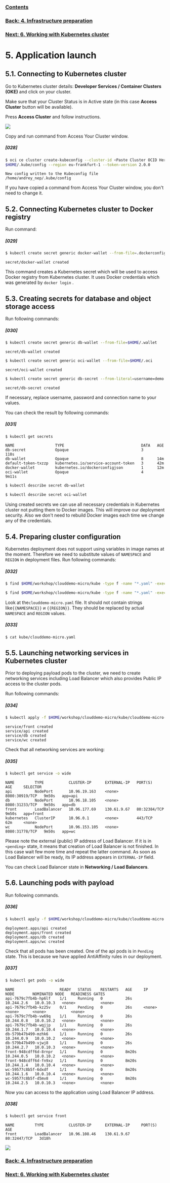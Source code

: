 ### [Contents](../../README.md)

### [Back: 4. Infrastructure preparation](p4.md)
### [Next: 6. Working with Kubernetes cluster](p6.md)

# 5. Application launch

## 5.1. Connecting to Kubernetes cluster

Go to Kubernetes cluster details: **Developer Services / Container Clusters (OKE)** and click on your cluster.

Make sure that your Cluster Status is in Active state (in this case **Access Cluster** button will be available).

Press **Access Cluster** and follow instructions.

![](media/p5/image1.png)

Copy and run command from Access Your Cluster window.

##### [028]

```bash
$ oci ce cluster create-kubeconfig --cluster-id <Paste Cluster OCID Here> --file
$HOME/.kube/config --region eu-frankfurt-1 --token-version 2.0.0
```

```
New config written to the Kubeconfig file /home/andrey_nep/.kube/config
```

If you have copied a command from Access Your Cluster window, you don't need to change it.


## 5.2. Connecting Kubernetes cluster to Docker registry

Run command:

##### [029]

```bash
$ kubectl create secret generic docker-wallet --from-file=.dockerconfigjson=$HOME/.docker/config.json --type=kubernetes.io/dockerconfigjson
```

```
secret/docker-wallet created
```

This command creates a Kubernetes secret which will be used to access Docker registry from Kubernetes cluster. It uses Docker credentials which was generated by `docker login` .

## 5.3. Creating secrets for database and object storage access

Run following commands:

##### [030]

```bash
$ kubectl create secret generic db-wallet --from-file=$HOME/.wallet
```

```
secret/db-wallet created
```

```bash
$ kubectl create secret generic oci-wallet --from-file=$HOME/.oci
```

```
secret/oci-wallet created
```

```bash
$ kubectl create secret generic db-secret --from-literal=username=demo --from-literal=password=myWSPassword_01 --from-literal=connection=clouddemo_tp
```

```
secret/db-secret created
```

If necessary, replace username, password and connection name to your values.

You can check the result by following commands:

##### [031]

```bash
$ kubectl get secrets
```

```
NAME                  TYPE                                  DATA   AGE
db-secret             Opaque                                3      110s
db-wallet             Opaque                                8      14m
default-token-txzzp   kubernetes.io/service-account-token   3      42m
docker-wallet         kubernetes.io/dockerconfigjson        1      12m
oci-wallet            Opaque                                4      9m11s
```

```bash
$ kubectl describe secret db-wallet
```

```bash
$ kubectl describe secret oci-wallet
```

Using created secrets we can use all necessary credentials in Kubernetes cluster not putting them to Docker images. This will improve our deployment security. Also we don't need to rebuild Docker images each time we change any of the credentials.  

## 5.4. Preparing cluster configuration 

Kubernetes deployment does not support using variables in image names at the moment. Therefore we need to substitute values of `NAMESPACE` and  `REGION` in deployment files. Run following commands:

##### [032]

```bash
$ find $HOME/workshop/clouddemo-micro/kube -type f -name "*.yaml" -exec sed -i "s#{{NAMESPACE}}#$NAMESPACE#g" {} +
```

```bash
$ find $HOME/workshop/clouddemo-micro/kube -type f -name "*.yaml" -exec sed -i "s#{{REGION}}#$REGION#g" {} +
```

Look at the`clouddemo-micro.yaml` file. It should not contain strings like`{{NAMESPACE}}` и `{{REGION}}`. They should be replaced by actual `NAMESPACE` and  `REGION` values.

##### [033]

```bash
$ cat kube/clouddemo-micro.yaml
```

## 5.5. Launching networking services in Kubernetes cluster

Prior to deploying payload pods to the cluster, we need to create networking services including Load Balancer which also provides Public IP access to the cluster pods.

Run following commands:

##### [034]

```bash
$ kubectl apply -f $HOME/workshop/clouddemo-micro/kube/clouddemo-micro-lb.yaml
```

```
service/front created
service/api created
service/db created
service/wc created
```

Check that all networking services are working:

##### [035]

```bash
$ kubectl get service -o wide
```

```
NAME         TYPE           CLUSTER-IP      EXTERNAL-IP   PORT(S)          AGE     SELECTOR
api          NodePort       10.96.19.163    <none>        8080:30919/TCP   9m50s   app=api
db           NodePort       10.96.18.105    <none>        8080:31233/TCP   9m50s   app=db
front        LoadBalancer   10.96.177.69    130.61.9.67   80:32384/TCP     9m50s   app=front
kubernetes   ClusterIP      10.96.0.1       <none>        443/TCP          62m     <none>
wc           NodePort       10.96.153.105   <none>        8080:31778/TCP   9m50s   app=wc
```

Please note the external (public) IP address of Load Balancer. If it is in `<pending>` state, it means that creation of Load Balancer is not finished. In this case wait few more time and repeat the latter command. As soon as Load Balancer will be ready, its IP address appears in `EXTERNAL-IP` field.

You can check Load Balancer state in **Networking / Load Balancers**.

## 5.6. Launching pods with payload

Run following commands.

##### [036]

```bash
$ kubectl apply -f $HOME/workshop/clouddemo-micro/kube/clouddemo-micro.yaml
```

```
deployment.apps/api created
deployment.apps/front created
deployment.apps/db created
deployment.apps/wc created
```

Check that all pods has been created. One of the api pods is in `Pending` state. This is because we have applied AntiAffinity rules in our deployment.

##### [037]

```bash
$ kubectl get pods -o wide
```

```
NAME                    READY   STATUS    RESTARTS   AGE     IP           NODE        NOMINATED NODE   READINESS GATES
api-7679c7fb4b-hp6lf    1/1     Running   0          26s     10.244.2.6   10.0.10.3   <none>           <none>
api-7679c7fb4b-kz25v    0/1     Pending   0          26s     <none>       <none>      <none>           <none>
api-7679c7fb4b-vw69q    1/1     Running   0          26s     10.244.0.8   10.0.10.2   <none>           <none>
api-7679c7fb4b-wqjjp    1/1     Running   0          26s     10.244.1.7   10.0.10.4   <none>           <none>
db-579b47b499-mzhk6     1/1     Running   0          26s     10.244.0.9   10.0.10.2   <none>           <none>
db-579b47b499-vjwj8     1/1     Running   0          26s     10.244.2.7   10.0.10.3   <none>           <none>
front-948cdff6d-8rnpr   1/1     Running   0          8m20s   10.244.0.5   10.0.10.2   <none>           <none>
front-948cdff6d-fn9xz   1/1     Running   0          8m20s   10.244.1.4   10.0.10.4   <none>           <none>
wc-59577c8b5f-6dxdf     1/1     Running   0          8m20s   10.244.1.6   10.0.10.4   <none>           <none>
wc-59577c8b5f-d5mv8     1/1     Running   0          8m20s   10.244.2.5   10.0.10.3   <none>           <none>

```

Now you can access to the application using Load Balancer IP address.

##### [038]

```bash
$ kubectl get service front
```

```
NAME         TYPE           CLUSTER-IP      EXTERNAL-IP     PORT(S)        AGE
front        LoadBalancer   10.96.108.46    130.61.9.67     80:32447/TCP   3d18h
```

![](media/p5/image2.png)

### [Back: 4. Infrastructure preparation](p4.md)

### [Next: 6. Working with Kubernetes cluster](p6.md)

